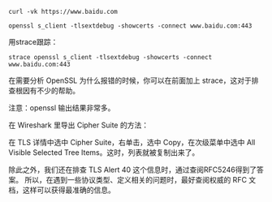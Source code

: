`curl -vk https://www.baidu.com`

`openssl s_client -tlsextdebug -showcerts -connect www.baidu.com:443`

用strace跟踪：

`strace openssl s_client -tlsextdebug -showcerts -connect www.baidu.com:443`

在需要分析 OpenSSL 为什么报错的时候，你可以在前面加上 strace，这对于排查根因有不少的帮助。

注意：openssl 输出结果非常多。

在 Wireshark 里导出 Cipher Suite 的方法：

在 TLS 详情中选中 Cipher Suite，右单击，选中 Copy，在次级菜单中选中 All Visible Selected Tree Items。这时，列表就被复制出来了。

除此之外，我们还在排查 TLS Alert 40 这个信息时，通过查阅RFC5246得到了答案。
所以，在遇到一些协议类型、定义相关的问题时，最好查阅权威的 RFC 文档，这样可以获得最准确的信息。